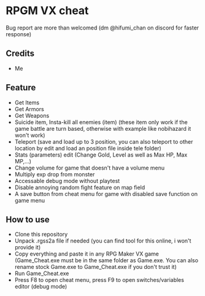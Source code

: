 # RPGM VX cheat
Bug report are more than welcomed (dm @hifumi_chan on discord for faster response)
## Credits
- Me
## Feature
- Get Items
- Get Armors
- Get Weapons
- Suicide item, Insta-kill all enemies (item) (these item only work if the game battle are turn based, otherwise with example like nobihazard it won't work)
- Teleport (save and load up to 3 position, you can also teleport to other location by edit and load an position file inside tele folder)
- Stats (parameters) edit (Change Gold, Level as well as Max HP, Max MP,...)
- Change volume for game that doesn't have a volume menu
- Multiply exp drop from monster
- Accessable debug mode without playtest
- Disable annoying random fight feature on map field
- A save button from cheat menu for game with disabled save function on game menu
## How to use
- Clone this repository
- Unpack .rgss2a file if needed (you can find tool for this online, i won't provide it)
- Copy everything and paste it in any RPG Maker VX game (Game_Cheat.exe must be in the same folder as Game.exe. You can also rename stock Game.exe to Game_Cheat.exe if you don't trust it)
- Run Game_Cheat.exe
- Press F8 to open cheat menu, press F9 to open switches/variables editor (debug mode)
